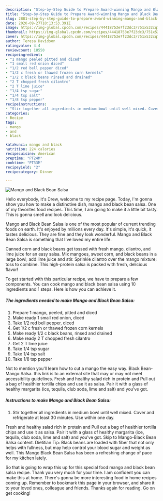 ```yaml
---
description: "Step-by-Step Guide to Prepare Award-winning Mango and Black Bean Salsa"
title: "Step-by-Step Guide to Prepare Award-winning Mango and Black Bean Salsa"
slug: 2881-step-by-step-guide-to-prepare-award-winning-mango-and-black-bean-salsa
date: 2020-09-27T10:13:53.391Z
image: https://img-global.cpcdn.com/recipes/44418753e7f23dc3/751x532cq70/mango-and-black-bean-salsa-recipe-main-photo.jpg
thumbnail: https://img-global.cpcdn.com/recipes/44418753e7f23dc3/751x532cq70/mango-and-black-bean-salsa-recipe-main-photo.jpg
cover: https://img-global.cpcdn.com/recipes/44418753e7f23dc3/751x532cq70/mango-and-black-bean-salsa-recipe-main-photo.jpg
author: Teresa Davidson
ratingvalue: 4.4
reviewcount: 18550
recipeingredient:
- "1 mango peeled pitted and diced"
- "1 small red onion diced"
- "1/2 red bell pepper diced"
- "1/2 c fresh or thawed frozen corn kernels"
- "1/2 c black beans rinsed and drained"
- "2 T chopped fresh cilantro"
- "2 T lime juice"
- "1/4 tsp sugar"
- "1/4 tsp salt"
- "1/8 tsp pepper"
recipeinstructions:
- "Stir together all ingredients in medium bowl until well mixed. Cover and refrigerate at least 30 minutes. Use within one day."
categories:
- Recipe
tags:
- mango
- and
- black

katakunci: mango and black 
nutrition: 224 calories
recipecuisine: American
preptime: "PT24M"
cooktime: "PT33M"
recipeyield: "2"
recipecategory: Dinner

---
```



![Mango and Black Bean Salsa](https://img-global.cpcdn.com/recipes/44418753e7f23dc3/751x532cq70/mango-and-black-bean-salsa-recipe-main-photo.jpg)

Hello everybody, it's Drew, welcome to my recipe page. Today, I'm gonna show you how to make a distinctive dish, mango and black bean salsa. One of my favorites food recipes. This time, I am going to make it a little bit tasty. This is gonna smell and look delicious.

Mango and Black Bean Salsa is one of the most popular of current trending foods on earth. It's enjoyed by millions every day. It's simple, it's quick, it tastes delicious. They are fine and they look wonderful. Mango and Black Bean Salsa is something that I've loved my entire life.

Canned corn and black beans get tossed with fresh mango, cilantro, and lime juice for an easy salsa. Mix mangoes, sweet corn, and black beans in a large bowl; add lime juice and stir. Sprinkle cilantro over the mango mixture; toss to combine. This high-protein salsa is packed with fresh, delicious flavor!


To get started with this particular recipe, we have to prepare a few components. You can cook mango and black bean salsa using 10 ingredients and 1 steps. Here is how you can achieve it.

<!--inarticleads1-->

##### The ingredients needed to make Mango and Black Bean Salsa:

1. Prepare 1 mango, peeled, pitted and diced
1. Make ready 1 small red onion, diced
1. Take 1/2 red bell pepper, diced
1. Get 1/2 c fresh or thawed frozen corn kernels
1. Make ready 1/2 c black beans, rinsed and drained
1. Make ready 2 T chopped fresh cilantro
1. Get 2 T lime juice
1. Take 1/4 tsp sugar
1. Take 1/4 tsp salt
1. Take 1/8 tsp pepper


Not to mention you&#39;ll learn how to cut a mango the easy way. Black Bean-Mango Salsa. this link is to an external site that may or may not meet accessibility guidelines. Fresh and healthy salad rich in protein and Pull out a bag of healthier tortilla chips and use it as salsa. Pair it with a glass of healthy margarita (ice, tequila, club soda, lime and salt) and you&#39;ve got. 

<!--inarticleads2-->

##### Instructions to make Mango and Black Bean Salsa:

1. Stir together all ingredients in medium bowl until well mixed. Cover and refrigerate at least 30 minutes. Use within one day.


Fresh and healthy salad rich in protein and Pull out a bag of healthier tortilla chips and use it as salsa. Pair it with a glass of healthy margarita (ice, tequila, club soda, lime and salt) and you&#39;ve got. Skip to Mango-Black Bean Salsa content. Dietitian Tip: Black beans are loaded with fiber that not only helps with fullness, but may help control your blood sugar and weight as well. This Mango Black Bean Salsa has been a refreshing change of pace for my kitchen lately. 

So that is going to wrap this up for this special food mango and black bean salsa recipe. Thank you very much for your time. I am confident you can make this at home. There's gonna be more interesting food in home recipes coming up. Remember to bookmark this page in your browser, and share it to your loved ones, colleague and friends. Thanks again for reading. Go on get cooking!
